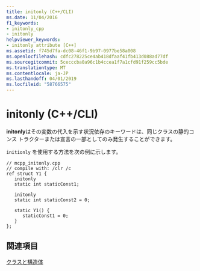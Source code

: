 ```yaml
---
title: initonly (C++/CLI)
ms.date: 11/04/2016
f1_keywords:
- initonly_cpp
- initonly
helpviewer_keywords:
- initonly attribute [C++]
ms.assetid: f745d7fa-dc08-46f1-9b97-0977be58a008
ms.openlocfilehash: cdfc278225ce4ab418dfaaf41fb413d088ad77df
ms.sourcegitcommit: 5cecccba0a96c1b4ccea1f7a1cfd91f259cc5bde
ms.translationtype: MT
ms.contentlocale: ja-JP
ms.lasthandoff: 04/01/2019
ms.locfileid: "58766575"
---
```

# <a name="initonly-ccli"></a>initonly (C++/CLI)

**initonly**はその変数の代入を示す状況依存のキーワードは、同じクラスの静的コンス トラクターまたは宣言の一部としてのみ発生することができます。

`initionly` を使用する方法を次の例に示します。

```
// mcpp_initonly.cpp
// compile with: /clr /c
ref struct Y1 {
   initonly
   static int staticConst1;

   initonly
   static int staticConst2 = 0;

   static Y1() {
      staticConst1 = 0;
   }
};
```

## <a name="see-also"></a>関連項目

[クラスと構造体](../extensions/classes-and-structs-cpp-component-extensions.md)
